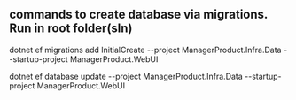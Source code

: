 ## commands to create database via migrations. Run in root folder(sln)
dotnet ef migrations add InitialCreate   --project ManagerProduct.Infra.Data   --startup-project ManagerProduct.WebUI

dotnet ef database update   --project ManagerProduct.Infra.Data   --startup-project ManagerProduct.WebUI